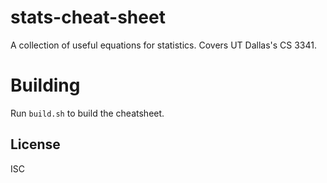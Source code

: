 # stats-cheat-sheet

A collection of useful equations for statistics. Covers UT Dallas's CS 3341.

# Building

Run `build.sh` to build the cheatsheet.

## License

ISC
